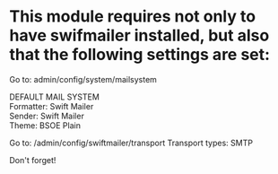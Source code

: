 # This module requires not only to have swifmailer installed, but also that the following settings are set:

Go to: admin/config/system/mailsystem

DEFAULT MAIL SYSTEM  
Formatter: Swift Mailer  
Sender: Swift Mailer  
Theme: BSOE Plain  

Go to: /admin/config/swiftmailer/transport
Transport types: SMTP

Don't forget!
